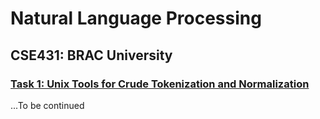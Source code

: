 # Natural Language Processing
## CSE431: BRAC University

### [Task 1: Unix Tools for Crude Tokenization and Normalization](https://github.com/sanjib-sen/nlp/tree/master/task01)

...To be continued
